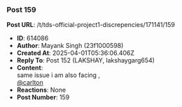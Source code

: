 ### Post 159
**Post URL**: /t/tds-official-project1-discrepencies/171141/159
- **ID**: 614086
- **Author**: Mayank Singh (23f1000598)
- **Created At**: 2025-04-01T05:36:06.406Z
- **Reply To**: Post 152 (LAKSHAY, lakshaygarg654)
- **Content**:  
  same issue i am also facing ,<br>
<a class="mention" href="/u/carlton">@carlton</a>
- **Reactions**: None
- **Post Number**: 159


